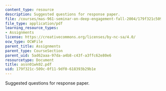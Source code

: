 ```yaml
---
content_type: resource
description: Suggested questions for response paper.
file: /courses/mas-961-seminar-on-deep-engagement-fall-2004/179f321c509c0f119df0618393b29b1e_assn01wk02.pdf
file_type: application/pdf
learning_resource_types:
- Assignments
license: https://creativecommons.org/licenses/by-nc-sa/4.0/
ocw_type: OCWFile
parent_title: Assignments
parent_type: CourseSection
parent_uid: 5ad62aaa-97da-a4b8-c43f-a3ffc62e80e6
resourcetype: Document
title: assn01wk02.pdf
uid: 179f321c-509c-0f11-9df0-618393b29b1e
---
```

Suggested questions for response paper.